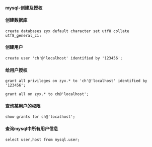 #### mysql-创建及授权

#### 创建数据库
```
create databases zyx default character set utf8 collate utf8_general_ci;
```

#### 创建用户
```
create user 'ch'@'localhost' identified by '123456';
```

#### 给用户授权
```
grant all privileges on zyx.* to 'ch'@'localhost' identified by '123456';

grant all on zyx.* to ch@'localhost';
```

#### 查询某用户的权限
```
show grants for ch@'localhost';
```

#### 查询mysql中所有用户信息
```
select user,host from mysql.user;
```